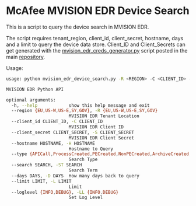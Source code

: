 # McAfee MVISION EDR Device Search

This is a script to query the device search in MVISION EDR. 

The script requires tenant_region, client_id, client_secret, hostname, days and a limit to query the device data store. 
Client_ID and Client_Secrets can get generated with the [mvision_edr_creds_generator.py](https://github.com/mohlcyber/McAfee-MVISION-EDR-Integrations/blob/master/mvision_edr_creds_generator.py) script posted in the main [repository](https://github.com/mohlcyber/McAfee-MVISION-EDR-Integrations).

Usage:

```sh
usage: python mvision_edr_device_search.py -R <REGION> -C <CLIENT_ID> -S <CLIENT_SECRET> -H <HOSTNAME> -T <TYPE> -ST <SEARCH_TERM> -D <DAYS> -L <MAX RESULTS> -LL <LOG_LEVEL>

MVISION EDR Python API

optional arguments:
  -h, --help            show this help message and exit
  --region {EU,US-W,US-E,SY,GOV}, -R {EU,US-W,US-E,SY,GOV}
                        MVISION EDR Tenant Location
  --client_id CLIENT_ID, -C CLIENT_ID
                        MVISION EDR Client ID
  --client_secret CLIENT_SECRET, -S CLIENT_SECRET
                        MVISION EDR Client Secret
  --hostname HOSTNAME, -H HOSTNAME
                        Hostname to Query
  --type {APICall,ProcessCreated,PECreated,NonPECreated,ArchiveCreated,ScriptCreated,ScriptExecuted,AdminHackingToolExecuted,ASEPCreatedOrModified,ServiceChanged,NetworkConnection,DNSQuery,ScheduledTaskRegistered,LoginLogout,LoadedDLLs,UserAccounts,WMIActivity,EPP_Response,DetectionsAlerts,Alerts}, -T {APICall,ProcessCreated,PECreated,NonPECreated,ArchiveCreated,ScriptCreated,ScriptExecuted,AdminHackingToolExecuted,ASEPCreatedOrModified,ServiceChanged,NetworkConnection,DNSQuery,ScheduledTaskRegistered,LoginLogout,LoadedDLLs,UserAccounts,WMIActivity,EPP_Response,DetectionsAlerts,Alerts}
                        Search Type
  --search SEARCH, -ST SEARCH
                        Search Term
  --days DAYS, -D DAYS  How many days back to query
  --limit LIMIT, -L LIMIT
                        Limit
  --loglevel {INFO,DEBUG}, -LL {INFO,DEBUG}
                        Set Log Level
```
